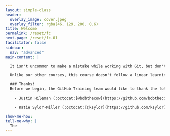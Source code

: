 ```yaml
---
layout: simple-class
header:
  overlay_image: cover.jpeg
  overlay_filter: rgba(46, 129, 200, 0.6)
title: Welcome
permalink: /reset/fc
next-page: /reset/fc-01
facilitator: false
sidebar:
  nav: "advanced"
main-content: |  

  It isn't uncommon to make a mistake while working with Git, but don't fret, everyone does it. Getting out of a mess, can be just as easy as getting into one if you know the tools at your disposal to save your project and prevent public embarrassment. This course outlines the different commands you can use to get out of almost **any** sticky situation.

  Unlike our other courses, this course doesn't follow a linear learning path and you can jump into any of the different scenarios provided. So `git` ready to learn about how to get out of trouble with a healthy dose of terrible `git` puns.

  ### Thanks!
  Before we begin, the GitHub Training team would like to thank the following community contributors for their work in creating meaningful content that inspired this course:

    - Justin Hileman (:octocat:[@bobthecow](https://github.com/bobthecow)), [Git Pretty](http://justinhileman.info/article/git-pretty/)

    - Katie Sylor-Miller (:octocat:[@ksylor](https://github.com/ksylor)), [Oh, Shit, Git!](http://ohshitgit.com/)

show-me-how:
tell-me-why: |
  The
---
```


